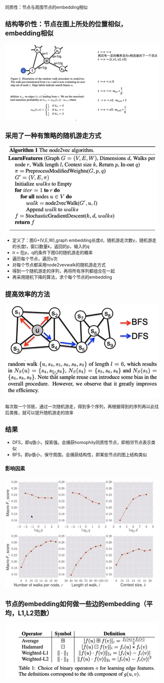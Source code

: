 同质性：节点与周围节点的embedding相似

## 结构等价性：节点在图上所处的位置相似，embedding相似

<img src="img/nv1.jpg" alt="nv1" style="zoom:60%;" /> 

## 采用了一种有策略的随机游走方式

<img src="img/nodeal.png" alt="nodeal" style="zoom: 80%;" />

- 定义了：图G+(V,E,W),graph embedding长度d，随机游走次数γ，随机游走的长度l，窗口数量k，返回的p，输入的q
- π = 在p，q的条件下图G的随机游走的概率
- 遍历每个节点，遍历γ次
- 对每个节点都采用node2vevwalk的随机游走方式
- 得到一个随机游走的序列，再将所有序列都组合在一起
- 再采用随机下降的算法，求个每个节点的embedding

## 提高效率的方法

![n2improve](img/n2improve.png) 

每次取一个邻居，通过一次随机游走，得到多个序列，再根据得到的序列再以此往后类推，就可以提升随机游走的效率

## 结果

- DFS，即q值小，探索强。会捕获homophily同质性节点，即相邻节点表示类似
- BFS，即p值小，保守周围，会捕获结构性，即某些节点的图上结构类似

### 影响因素



### ![n2r2](img/n2r2.png)

## 节点的embedding如何做一些边的embedding（平均，L1,L2范数）

![n2e](img/n2e.png)


